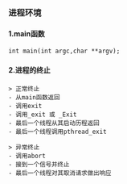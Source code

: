 ### 进程环境


#### 1.main函数
    int main(int argc,char **argv);
#### 2.进程的终止
    > 正常终止
    - 从main函数返回
    - 调用exit
    - 调用_exit 或 _Exit
    - 最后一个线程从其启动历程返回
    - 最后一个线程调用pthread_exit
    
    > 异常终止
    - 调用abort
    - 接到一个信号并终止
    - 最后一个线程对其取消请求做出响应




